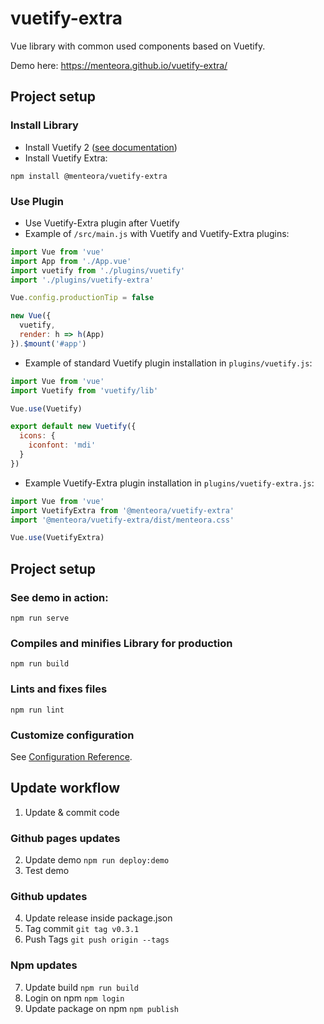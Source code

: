 # vuetify-extra
Vue library with common used components based on Vuetify.

Demo here: https://menteora.github.io/vuetify-extra/


## Project setup
### Install Library
- Install Vuetify 2 ([see documentation](https://vuetifyjs.com/en/getting-started/quick-start))
- Install Vuetify Extra:

```
npm install @menteora/vuetify-extra
```

### Use Plugin

- Use Vuetify-Extra plugin after Vuetify
- Example of `/src/main.js` with Vuetify and Vuetify-Extra plugins:

```javascript
import Vue from 'vue'
import App from './App.vue'
import vuetify from './plugins/vuetify'
import './plugins/vuetify-extra'

Vue.config.productionTip = false

new Vue({
  vuetify,
  render: h => h(App)
}).$mount('#app')
```

- Example of standard Vuetify plugin installation in `plugins/vuetify.js`:

```javascript
import Vue from 'vue'
import Vuetify from 'vuetify/lib'

Vue.use(Vuetify)

export default new Vuetify({
  icons: {
    iconfont: 'mdi'
  }
})
```

- Example Vuetify-Extra plugin installation in `plugins/vuetify-extra.js`:

```javascript
import Vue from 'vue'
import VuetifyExtra from '@menteora/vuetify-extra'
import '@menteora/vuetify-extra/dist/menteora.css'

Vue.use(VuetifyExtra)
```

## Project setup

### See demo in action:
```
npm run serve
```

### Compiles and minifies Library for production
```
npm run build
```

### Lints and fixes files
```
npm run lint
```

### Customize configuration
See [Configuration Reference](https://cli.vuejs.org/config/).


## Update workflow

1. Update & commit code

### Github pages updates
2. Update demo `npm run deploy:demo`
3. Test demo

### Github updates
4. Update release inside package.json
5. Tag commit `git tag v0.3.1`
6. Push Tags `git push origin --tags`

### Npm updates
7. Update build `npm run build`
8. Login on npm `npm login`
8. Update package on npm `npm publish`
